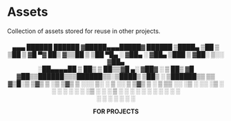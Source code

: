 # Assets
Collection of assets stored for reuse in other projects.

<h4 align="center">

   ▄▄▄        ██████   ██████ ▓█████▄▄▄█████▓  ██████ 
  ▒████▄    ▒██    ▒ ▒██    ▒ ▓█   ▀▓  ██▒ ▓▒▒██    ▒ 
  ▒██  ▀█▄  ░ ▓██▄   ░ ▓██▄   ▒███  ▒ ▓██░ ▒░░ ▓██▄   
  ░██▄▄▄▄██   ▒   ██▒  ▒   ██▒▒▓█  ▄░ ▓██▓ ░   ▒   ██▒
   ▓█   ▓██▒▒██████▒▒▒██████▒▒░▒████▒ ▒██▒ ░ ▒██████▒▒
   ▒▒   ▓▒█░▒ ▒▓▒ ▒ ░▒ ▒▓▒ ▒ ░░░ ▒░ ░ ▒ ░░   ▒ ▒▓▒ ▒ ░
    ▒   ▒▒ ░░ ░▒  ░ ░░ ░▒  ░ ░ ░ ░  ░   ░    ░ ░▒  ░ ░
    ░   ▒   ░  ░  ░  ░  ░  ░     ░    ░      ░  ░  ░  
        ░  ░      ░        ░     ░  ░              ░  

   FOR PROJECTS
</h4>
